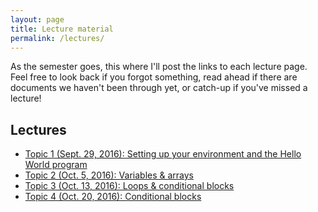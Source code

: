 ```yaml
---
layout: page
title: Lecture material
permalink: /lectures/
---
```


As the semester goes, this where I'll post the links to each lecture page. Feel free to look back if you forgot something, read ahead if there are documents we haven't been through yet, or catch-up if you've missed a lecture!

## Lectures

- [Topic 1 (Sept. 29, 2016): Setting up your environment and the Hello World program](http://www.marccataford.xyz/IntroToProgramming-Fall2016/Lecture-1/)
- [Topic 2 (Oct. 5, 2016): Variables & arrays](http://www.marccataford.xyz/IntroToProgramming-Fall2016/Lecture-2/)
- [Topic 3 (Oct. 13, 2016): Loops & conditional blocks](http://www.marccataford.xyz/IntroToProgramming-Fall2016/Lecture-3/)
- [Topic 4 (Oct. 20, 2016): Conditional blocks](http://www.marccataford.xyz/IntroToProgramming-Fall2016/Lecture-4/)
